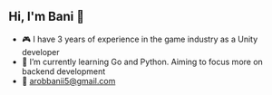 ## Hi, I'm Bani 👋

- :video_game: I have 3 years of experience in the game industry as a Unity developer
- 🌱 I’m currently learning Go and Python. Aiming to focus more on backend development
- :email: arobbanii5@gmail.com
